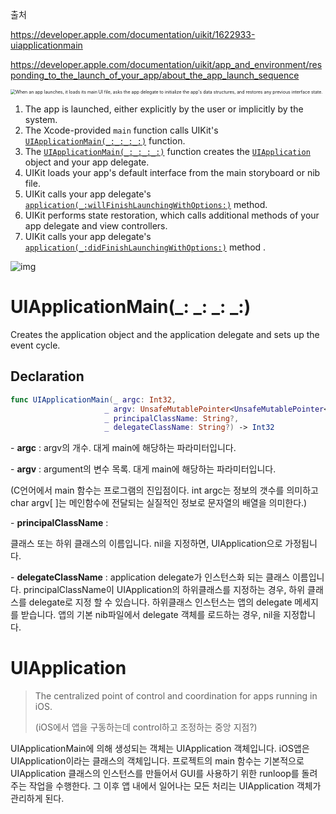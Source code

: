 출처

 https://developer.apple.com/documentation/uikit/1622933-uiapplicationmain

https://developer.apple.com/documentation/uikit/app_and_environment/responding_to_the_launch_of_your_app/about_the_app_launch_sequence

<img src="https://docs-assets.developer.apple.com/published/52c7b459e7/76e68c08-6b09-4bac-8a00-44df7a097a43.png" alt="When an app launches, it loads its main UI file, asks the app delegate to initialize the app's data structures, and restores any previous interface state. " style="zoom:50%;" />

1. The app is launched, either explicitly by the user or implicitly by the system.
2. The Xcode-provided `main` function calls UIKit's [`UIApplicationMain(_:_:_:_:)`](https://developer.apple.com/documentation/uikit/1622933-uiapplicationmain) function.
3. The [`UIApplicationMain(_:_:_:_:)`](https://developer.apple.com/documentation/uikit/1622933-uiapplicationmain) function creates the [`UIApplication`](https://developer.apple.com/documentation/uikit/uiapplication) object and your app delegate.
4. UIKit loads your app's default interface from the main storyboard or nib file.
5. UIKit calls your app delegate's [`application(_:willFinishLaunchingWithOptions:)`](https://developer.apple.com/documentation/uikit/uiapplicationdelegate/1623032-application) method.
6. UIKit performs state restoration, which calls additional methods of your app delegate and view controllers.
7. UIKit calls your app delegate's [`application(_:didFinishLaunchingWithOptions:)`](https://developer.apple.com/documentation/uikit/uiapplicationdelegate/1622921-application) method .

<img src="https://t1.daumcdn.net/cfile/tistory/992B8C4E5B0A56AF09" alt="img"  />



# UIApplicationMain(_: _: _: _:)

Creates the application object and the application delegate and sets up the event cycle.

## Declaration

```swift
func UIApplicationMain(_ argc: Int32, 
                     _ argv: UnsafeMutablePointer<UnsafeMutablePointer<CChar>?>, 
                     _ principalClassName: String?, 
                     _ delegateClassName: String?) -> Int32
```

\-  **argc** : argv의 개수. 대게 main에 해당하는 파라미터입니다.

\- **argv** : argument의 변수 목록. 대게 main에 해당하는 파라미터입니다.

(C언어에서 main 함수는 프로그램의 진입점이다. int argc는 정보의 갯수를 의미하고 char argv[ ]는 메인함수에 전달되는 실질적인 정보로 문자열의 배열을 의미한다.)

\- **principalClassName** : 

[UIApplication]: https://developer.apple.com/documentation/uikit/uiapplication

클래스 또는 하위 클래스의 이름입니다. nil을 지정하면, UIApplication으로 가정됩니다.

\- **delegateClassName** : application delegate가 인스턴스화 되는 클래스 이름입니다. principalClassName이 UIApplication의 하위클래스를 지정하는 경우, 하위 클래스를 delegate로 지정 할 수 있습니다. 하위클래스 인스턴스는 앱의 delegate 메세지를 받습니다. 앱의 기본 nib파일에서 delegate 객체를 로드하는 경우, nil을 지정합니다.

# UIApplication

> The centralized point of control and coordination for apps running in iOS.
>
> (iOS에서 앱을 구동하는데 control하고 조정하는 중앙 지점?)

UIApplicationMain에 의해 생성되는 객체는 UIApplication 객체입니다. iOS앱은 UIApplication이라는 클래스의 객체입니다. 프로젝트의 main 함수는 기본적으로 UIApplication 클래스의 인스턴스를 만들어서 GUI를 사용하기 위한 runloop를 돌려주는 작업을 수행한다. 그 이후 앱 내에서 일어나는 모든 처리는 UIApplication 객체가 관리하게 된다. 



